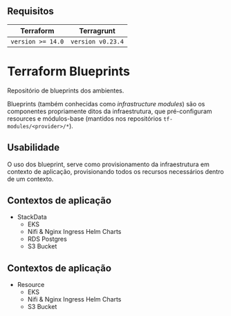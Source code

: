 ## Requisitos

| **Terraform**  | **Terragrunt**    |
|----------------|-------------------|
| `version >= 14.0` | `version v0.23.4` |

# Terraform Blueprints

Repositório de blueprints dos ambientes.

Blueprints (também conhecidas como _infrastructure modules_) são os componentes
propriamente ditos da infraestrutura, que pré-configuram resources e módulos-base
(mantidos nos repositórios `tf-modules/<provider>/*`).

## Usabilidade
O uso dos blueprint, serve como provisionamento da infraestrutura em contexto de aplicação, provisionando todos os recursos necessários dentro de um contexto.

## Contextos de aplicação
* StackData
  * EKS
  * Nifi & Nginx Ingress Helm Charts
  * RDS Postgres
  * S3 Bucket 


## Contextos de aplicação
* Resource
  * EKS
  * Nifi & Nginx Ingress Helm Charts
  * S3 Bucket 